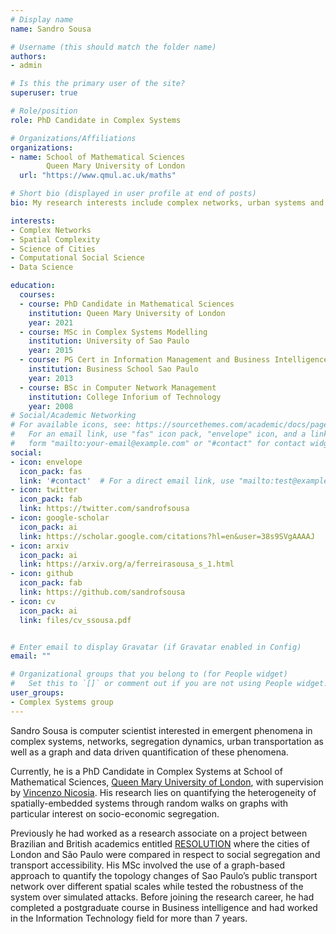 ```yaml
---
# Display name
name: Sandro Sousa

# Username (this should match the folder name)
authors:
- admin

# Is this the primary user of the site?
superuser: true

# Role/position
role: PhD Candidate in Complex Systems

# Organizations/Affiliations
organizations:
- name: School of Mathematical Sciences  
        Queen Mary University of London
  url: "https://www.qmul.ac.uk/maths"

# Short bio (displayed in user profile at end of posts)
bio: My research interests include complex networks, urban systems and computational social science.

interests:
- Complex Networks
- Spatial Complexity
- Science of Cities
- Computational Social Science
- Data Science

education:
  courses:
  - course: PhD Candidate in Mathematical Sciences
    institution: Queen Mary University of London
    year: 2021
  - course: MSc in Complex Systems Modelling
    institution: University of Sao Paulo
    year: 2015
  - course: PG Cert in Information Management and Business Intelligence
    institution: Business School Sao Paulo
    year: 2013
  - course: BSc in Computer Network Management
    institution: College Inforium of Technology
    year: 2008
# Social/Academic Networking
# For available icons, see: https://sourcethemes.com/academic/docs/page-builder/#icons
#   For an email link, use "fas" icon pack, "envelope" icon, and a link in the
#   form "mailto:your-email@example.com" or "#contact" for contact widget.
social:
- icon: envelope
  icon_pack: fas
  link: '#contact'  # For a direct email link, use "mailto:test@example.org".
- icon: twitter
  icon_pack: fab
  link: https://twitter.com/sandrofsousa
- icon: google-scholar
  icon_pack: ai
  link: https://scholar.google.com/citations?hl=en&user=38s9SVgAAAAJ
- icon: arxiv
  icon_pack: ai
  link: https://arxiv.org/a/ferreirasousa_s_1.html
- icon: github
  icon_pack: fab
  link: https://github.com/sandrofsousa
- icon: cv
  icon_pack: ai
  link: files/cv_ssousa.pdf


# Enter email to display Gravatar (if Gravatar enabled in Config)
email: ""

# Organizational groups that you belong to (for People widget)
#   Set this to `[]` or comment out if you are not using People widget.
user_groups:
- Complex Systems group
---
```


Sandro Sousa is computer scientist interested in emergent phenomena in complex systems, networks, segregation dynamics, urban transportation as well as a graph and data driven quantification of these phenomena.

Currently, he is a PhD Candidate in Complex Systems at School of Mathematical Sciences, [Queen Mary University of London](https://www.qmul.ac.uk/maths/ "School of Mathematical Sciences"), with supervision by [Vincenzo Nicosia](http://www.maths.qmul.ac.uk/~vnicosia). His research lies on quantifying the heterogeneity of spatially-embedded systems through random walks on graphs with particular interest on socio-economic segregation.

Previously he had worked as a research associate on a project between Brazilian and British academics entitled [RESOLUTION](https://www.urbantransformations.ox.ac.uk/project/resolution-resilient-systems-for-land-use-transportation/ "REsilient Systems fOr Land Use TransportatION") where the cities of London and São Paulo were compared in respect to social segregation and transport accessibility. His MSc involved the use of a graph-based approach to quantify the topology changes of Sao Paulo’s public transport network over different spatial scales while tested the robustness of the system over simulated attacks. Before joining the research career, he had completed a postgraduate course in Business intelligence and had worked in the Information Technology field for more than 7 years.

